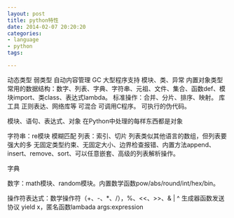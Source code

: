 ```yaml
---
layout: post
title: python特性
date: 2014-02-07 20:20:20
categories:
- language
- python
tags:

---
```


动态类型 弱类型
自动内容管理 GC
大型程序支持 模块、类、异常
内置对象类型 常用的数据结构：数字、列表、字典、字符串、元祖、文件、集合、函数def、模块import、类class、表达式lambda。 标准操作：合并、分片、排序、映射。
库工具 正则表达、网络库等
可混合 可调用C程序。
可执行的伪代码。

模块、语句、表达式、对象
在Python中处理的每样东西都是对象

字符串：re模块 模糊匹配
列表：索引、切片 列表类似其他语言的数组，但列表要强大的多 无固定类型约束、无固定大小、边界检查报错、内置方法append、insert、remove、sort、可以任意嵌套、高级的列表解析操作。

字典

数字：math模块、random模块。内置数学函数pow/abs/round/int/hex/bin。

操作符表达式：数学操作符（+、-、*、/），%、<<、>>、& | ^
生成器函数发送协议 yield x，匿名函数lambada args:expression
